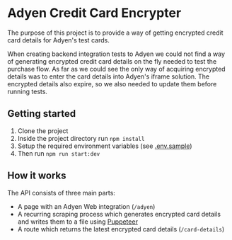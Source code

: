 # Adyen Credit Card Encrypter

The purpose of this project is to provide a way of getting encrypted credit card details for Adyen's test cards.

When creating backend integration tests to Adyen we could not find a way of generating encrypted credit card details on the fly needed to test the purchase flow. As far as we could see the only way of acquiring encrypted details was to enter the card details into Adyen's iframe solution. The encrypted details also expire, so we also needed to update them before running tests.

## Getting started

1. Clone the project
1. Inside the project directory run `npm install`
1. Setup the required environment variables (see [.env.sample](.env.sample))
1. Then run `npm run start:dev`

## How it works

The API consists of three main parts:
* A page with an Adyen Web integration (`/adyen`)
* A recurring scraping process which generates encrypted card details and writes them to a file using [Puppeteer](https://pptr.dev/)
* A route which returns the latest encrypted card details (`/card-details`)
